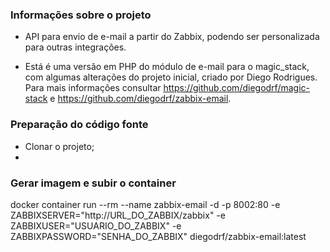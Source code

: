 ### Informações sobre o projeto

- API para envio de e-mail a partir do Zabbix, podendo ser personalizada para outras integrações.

- Está é uma versão em PHP do módulo de e-mail para o magic_stack, com algumas alterações do projeto inicial, criado por Diego Rodrigues. Para mais informações consultar https://github.com/diegodrf/magic-stack e https://github.com/diegodrf/zabbix-email.


### Preparação do código fonte

- Clonar o projeto;
- 


### Gerar imagem e subir o container

docker container run --rm --name zabbix-email -d -p 8002:80 -e ZABBIXSERVER="http://URL_DO_ZABBIX/zabbix" -e ZABBIXUSER="USUARIO_DO_ZABBIX" -e ZABBIXPASSWORD="SENHA_DO_ZABBIX" diegodrf/zabbix-email:latest